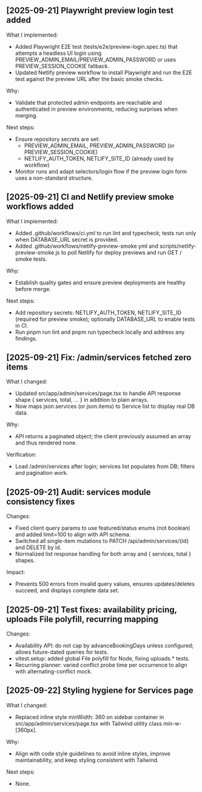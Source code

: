 ## [2025-09-21] Playwright preview login test added
What I implemented:
- Added Playwright E2E test (tests/e2e/preview-login.spec.ts) that attempts a headless UI login using PREVIEW_ADMIN_EMAIL/PREVIEW_ADMIN_PASSWORD or uses PREVIEW_SESSION_COOKIE fallback.
- Updated Netlify preview workflow to install Playwright and run the E2E test against the preview URL after the basic smoke checks.

Why:
- Validate that protected admin endpoints are reachable and authenticated in preview environments, reducing surprises when merging.

Next steps:
- Ensure repository secrets are set:
  - PREVIEW_ADMIN_EMAIL, PREVIEW_ADMIN_PASSWORD (or PREVIEW_SESSION_COOKIE)
  - NETLIFY_AUTH_TOKEN, NETLIFY_SITE_ID (already used by workflow)
- Monitor runs and adapt selectors/login flow if the preview login form uses a non-standard structure.


## [2025-09-21] CI and Netlify preview smoke workflows added
What I implemented:
- Added .github/workflows/ci.yml to run lint and typecheck; tests run only when DATABASE_URL secret is provided.
- Added .github/workflows/netlify-preview-smoke.yml and scripts/netlify-preview-smoke.js to poll Netlify for deploy previews and run GET / smoke tests.

Why:
- Establish quality gates and ensure preview deployments are healthy before merge.

Next steps:
- Add repository secrets: NETLIFY_AUTH_TOKEN, NETLIFY_SITE_ID (required for preview smoke); optionally DATABASE_URL to enable tests in CI.
- Run pnpm run lint and pnpm run typecheck locally and address any findings.

## [2025-09-21] Fix: /admin/services fetched zero items
What I changed:
- Updated src/app/admin/services/page.tsx to handle API response shape { services, total, ... } in addition to plain arrays.
- Now maps json.services (or json.items) to Service list to display real DB data.

Why:
- API returns a paginated object; the client previously assumed an array and thus rendered none.

Verification:
- Load /admin/services after login; services list populates from DB; filters and pagination work.

## [2025-09-21] Audit: services module consistency fixes
Changes:
- Fixed client query params to use featured/status enums (not boolean) and added limit=100 to align with API schema.
- Switched all single-item mutations to PATCH /api/admin/services/{id} and DELETE by id.
- Normalized list response handling for both array and { services, total } shapes.

Impact:
- Prevents 500 errors from invalid query values, ensures updates/deletes succeed, and displays complete data set.

## [2025-09-21] Test fixes: availability pricing, uploads File polyfill, recurring mapping
Changes:
- Availability API: do not cap by advanceBookingDays unless configured; allows future-dated queries for tests.
- vitest.setup: added global File polyfill for Node, fixing uploads.* tests.
- Recurring planner: varied conflict probe time per occurrence to align with alternating-conflict mock.

## [2025-09-22] Styling hygiene for Services page
What I changed:
- Replaced inline style minWidth: 360 on sidebar container in src/app/admin/services/page.tsx with Tailwind utility class min-w-[360px].

Why:
- Align with code style guidelines to avoid inline styles, improve maintainability, and keep styling consistent with Tailwind.

Next steps:
- None.

